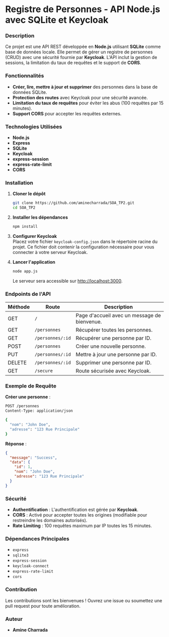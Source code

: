 
# Registre de Personnes - API Node.js avec SQLite et Keycloak  

### Description  
Ce projet est une API REST développée en **Node.js** utilisant **SQLite** comme base de données locale. Elle permet de gérer un registre de personnes (CRUD) avec une sécurité fournie par **Keycloak**. L'API inclut la gestion de sessions, la limitation du taux de requêtes et le support de **CORS**.  

### Fonctionnalités  
- **Créer, lire, mettre à jour et supprimer** des personnes dans la base de données SQLite.  
- **Protection des routes** avec Keycloak pour une sécurité avancée.  
- **Limitation du taux de requêtes** pour éviter les abus (100 requêtes par 15 minutes).  
- **Support CORS** pour accepter les requêtes externes.  

### Technologies Utilisées  
- **Node.js**  
- **Express**  
- **SQLite**  
- **Keycloak**  
- **express-session**  
- **express-rate-limit**  
- **CORS**  

### Installation  

1. **Cloner le dépôt**  
   ```bash
   git clone https://github.com/aminecharrada/SOA_TP2.git
   cd SOA_TP2
   ```

2. **Installer les dépendances**  
   ```bash
   npm install
   ```

3. **Configurer Keycloak**  
   Placez votre fichier `keycloak-config.json` dans le répertoire racine du projet. Ce fichier doit contenir la configuration nécessaire pour vous connecter à votre serveur Keycloak.  

4. **Lancer l'application**  
   ```bash
   node app.js
   ```
   Le serveur sera accessible sur [http://localhost:3000](http://localhost:3000).  

### Endpoints de l'API  

| Méthode | Route                | Description                                   |
|---------|-----------------------|-----------------------------------------------|
| GET     | `/`                   | Page d'accueil avec un message de bienvenue.  |
| GET     | `/personnes`          | Récupérer toutes les personnes.               |
| GET     | `/personnes/:id`      | Récupérer une personne par ID.                |
| POST    | `/personnes`          | Créer une nouvelle personne.                  |
| PUT     | `/personnes/:id`      | Mettre à jour une personne par ID.            |
| DELETE  | `/personnes/:id`      | Supprimer une personne par ID.                |
| GET     | `/secure`             | Route sécurisée avec Keycloak.                |

### Exemple de Requête  

**Créer une personne** :  
```bash
POST /personnes
Content-Type: application/json

{
  "nom": "John Doe",
  "adresse": "123 Rue Principale"
}
```

**Réponse** :  
```json
{
  "message": "Success",
  "data": {
    "id": 1,
    "nom": "John Doe",
    "adresse": "123 Rue Principale"
  }
}
```

### Sécurité  
- **Authentification** : L'authentification est gérée par **Keycloak**.  
- **CORS** : Activé pour accepter toutes les origines (modifiable pour restreindre les domaines autorisés).  
- **Rate Limiting** : 100 requêtes maximum par IP toutes les 15 minutes.  

### Dépendances Principales  
- `express`  
- `sqlite3`  
- `express-session`  
- `keycloak-connect`  
- `express-rate-limit`  
- `cors`  

### Contribution  
Les contributions sont les bienvenues ! Ouvrez une issue ou soumettez une pull request pour toute amélioration.  

### Auteur  
- **Amine Charrada**  



